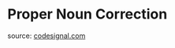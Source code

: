<h1>Proper Noun Correction</h1>
<p>source: <a href="https://www.codesignal.com/">codesignal.com</a>
